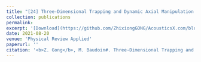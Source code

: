 ```yaml
---
title: "[24] Three-Dimensional Trapping and Dynamic Axial Manipulation with Frequency-Tuned Spiraling Acoustical Tweezers: A Theoretical Study"
collection: publications
permalink: 
excerpt: '[Download](https://github.com/ZhixiongGONG/AcousticsX.com/blob/39b96f3c1c31d63075d9025e30d14affebab8df4/files/Journal_14_2020PRApplied_3DAxialDisplacement.pdf)'
date: 2021-08-20
venue: 'Physical Review Applied'
paperurl: ''
citation: '<b>Z. Gong</b>, M. Baudoin#. Three-Dimensional Trapping and Dynamic Axial Manipulation with Frequency-Tuned Spiraling Acoustical Tweezers: A Theoretical Study. <i>Physical Review Applied</i> 16, 024034, (2021).(https://journals.aps.org/prapplied/abstract/10.1103/PhysRevApplied.16.024034)'
---
```

